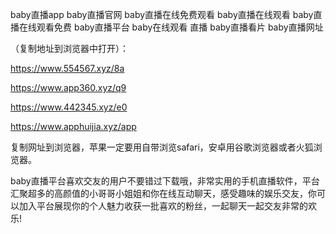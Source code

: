 baby直播app
baby直播官网
baby直播在线免费观看
baby直播在线观看
baby直播在线观看免费
baby直播平台
baby在线观看 直播
baby直播看片
baby直播网址
 
（复制地址到浏览器中打开）：

https://www.554567.xyz/8a

https://www.app360.xyz/q9

https://www.442345.xyz/e0

https://www.apphuijia.xyz/app

复制网址到浏览器，苹果一定要用自带浏览safari，安卓用谷歌浏览器或者火狐浏览器。

baby直播平台喜欢交友的用户不要错过下载哦，非常实用的手机直播软件，平台汇聚超多的高颜值的小哥哥小姐姐和你在线互动聊天，感受趣味的娱乐交友，你可以加入平台展现你的个人魅力收获一批喜欢的粉丝，一起聊天一起交友非常的欢乐!
